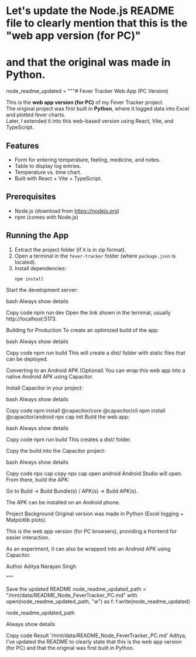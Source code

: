 # Let's update the Node.js README file to clearly mention that this is the "web app version (for PC)" 
# and that the original was made in Python.

node_readme_updated = """# Fever Tracker Web App (PC Version)

This is the **web app version (for PC)** of my Fever Tracker project.  
The original project was first built in **Python**, where it logged data into Excel and plotted fever charts.  
Later, I extended it into this web-based version using React, Vite, and TypeScript.

## Features
- Form for entering temperature, feeling, medicine, and notes.
- Table to display log entries.
- Temperature vs. time chart.
- Built with React + Vite + TypeScript.

## Prerequisites
- Node.js (download from https://nodejs.org)
- npm (comes with Node.js)

## Running the App
1. Extract the project folder (if it is in zip format).
2. Open a terminal in the `fever-tracker` folder (where `package.json` is located).
3. Install dependencies:
   ```bash
   npm install
Start the development server:

bash
Always show details

Copy code
npm run dev
Open the link shown in the terminal, usually http://localhost:5173.

Building for Production
To create an optimized build of the app:

bash
Always show details

Copy code
npm run build
This will create a dist/ folder with static files that can be deployed.

Converting to an Android APK (Optional)
You can wrap this web app into a native Android APK using Capacitor.

Install Capacitor in your project:

bash
Always show details

Copy code
npm install @capacitor/core @capacitor/cli
npm install @capacitor/android
npx cap init
Build the web app:

bash
Always show details

Copy code
npm run build
This creates a dist/ folder.

Copy the build into the Capacitor project:

bash
Always show details

Copy code
npx cap copy
npx cap open android
Android Studio will open. From there, build the APK:

Go to Build → Build Bundle(s) / APK(s) → Build APK(s).

The APK can be installed on an Android phone.

Project Background
Original version was made in Python (Excel logging + Matplotlib plots).

This is the web app version (for PC browsers), providing a frontend for easier interaction.

As an experiment, it can also be wrapped into an Android APK using Capacitor.

Author
Aditya Narayan Singh

"""

Save the updated README
node_readme_updated_path = "/mnt/data/README_Node_FeverTracker_PC.md"
with open(node_readme_updated_path, "w") as f:
f.write(node_readme_updated)

node_readme_updated_path

Always show details

Copy code
Result
'/mnt/data/README_Node_FeverTracker_PC.md'
Aditya, I’ve updated the README to clearly state that this is the web app version (for PC) and that the original was first built in Python.

